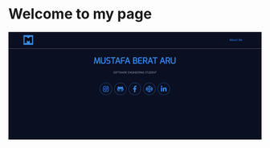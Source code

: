 # Welcome to my page
![screenshot of the home page](https://github.com/mustafaberat/personal-website-1/blob/master/img/output.PNG)
